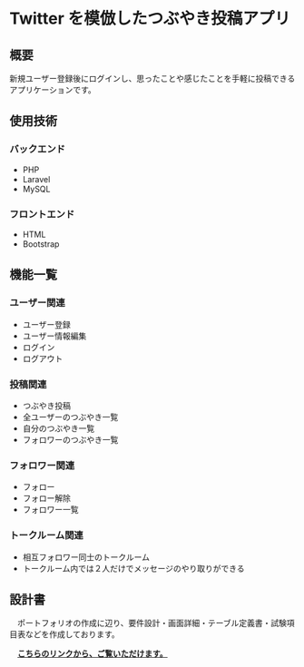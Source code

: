 # Twitter を模倣したつぶやき投稿アプリ

## 概要
新規ユーザー登録後にログインし、思ったことや感じたことを手軽に投稿できるアプリケーションです。

## 使用技術
### バックエンド
  - PHP
  - Laravel
  - MySQL

### フロントエンド
  - HTML
  - Bootstrap

## 機能一覧
### ユーザー関連
  - ユーザー登録
  - ユーザー情報編集
  - ログイン
  - ログアウト

### 投稿関連
  - つぶやき投稿
  - 全ユーザーのつぶやき一覧
  - 自分のつぶやき一覧
  - フォロワーのつぶやき一覧

### フォロワー関連
  - フォロー
  - フォロー解除
  - フォロワー一覧

### トークルーム関連
  - 相互フォロワー同士のトークルーム
  - トークルーム内では２人だけでメッセージのやり取りができる

## 設計書

　ポートフォリオの作成に辺り、要件設計・画面詳細・テーブル定義書・試験項目表などを作成しております。
 
 　**[こちらのリンクから、ご覧いただけます。](doc)**
